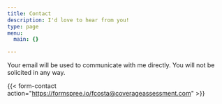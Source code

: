 ```yaml
---
title: Contact
description: I'd love to hear from you!
type: page
menu:
  main: {}

---
```


Your email will be used to communicate with me directly. You will not be solicited in any way.

{{< form-contact action="https://formspree.io/fcosta@coverageassessment.com"  >}}
